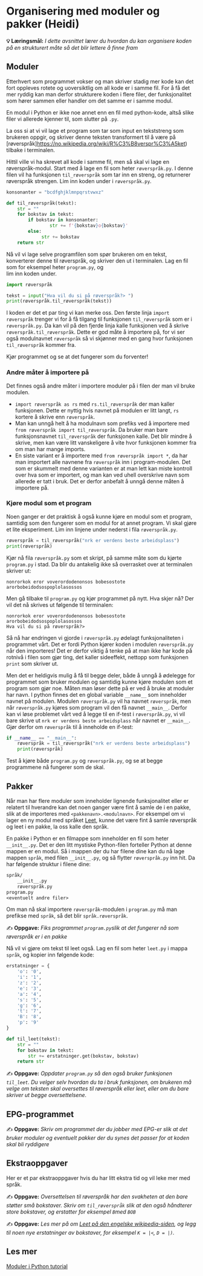Organisering med moduler og pakker (Heidi)
=========================================================================

**💡 Læringsmål:** _I dette avsnittet lærer du hvordan du kan organisere koden på en strukturert måte så det blir lettere å finne fram_

## Moduler

Etterhvert som programmet vokser og man skriver stadig mer kode kan det fort oppleves rotete og uoversiktlig om all kode er i samme fil. For å få det mer ryddig kan man derfor strukturere koden i flere filer, der funksjonalitet som hører sammen eller handler om det samme er i samme modul. 

En modul i Python er ikke noe annet enn en fil med python-kode, altså slike filer vi allerede kjenner til, som slutter på `.py`.

La oss si at vi vil lage et program som tar som input en tekststreng som brukeren oppgir, og skriver denne teksten transformert til å være på [røverspråk]https://no.wikipedia.org/wiki/R%C3%B8verspr%C3%A5ket) tilbake i terminalen.

Hittil ville vi ha skrevet all kode i samme fil, men så skal vi lage en røverspråk-modul. Start med å lage en fil som heter `røverspråk.py`. I denne filen vil ha funksjonen `til_røverspråk` som tar inn en streng, og returnerer røverspråk strengen. Lim inn koden under i `røverspråk.py`.

```python
konsonanter = "bcdfghjklmnpqrstvwxz"

def til_røverspråk(tekst):
    str = ""
    for bokstav in tekst:
        if bokstav in konsonanter:
                str += f'{bokstav}o{bokstav}'
        else:
             str += bokstav
    return str
```

Nå vil vi lage selve programfilen som spør brukeren om en tekst, konverterer denne til røverspråk, og skriver den ut i terminalen. Lag en fil som for eksempel heter `program.py`, og  
lim inn koden under.

```python
import røverspråk

tekst = input("Hva vil du si på røverspråk?> ")
print(røverspråk.til_røverspråk(tekst))
```

I koden er det et par ting vi kan merke oss. Den første linja `import røverspråk` trenger vi for å få tilgang til funksjonen `til_røverspråk` som er i `røverspråk.py`. Da kan vil på den fjerde linja kalle funksjonen ved å skrive `røverspråk.til_røverspråk`. Dette er god måte å importere på, for vi ser også modulnavnet `røverspråk` så vi skjønner med en gang hvor funksjonen `til_røverspråk` kommer fra. 

Kjør programmet og se at det fungerer som du forventer!

### Andre måter å importere på

Det finnes også andre måter i importere moduler på i filen der man vil bruke modulen.
* `import røverspråk as rs` med `rs.til_røverspråk` der man kaller funksjonen. Dette er nyttig hvis navnet på modulen er litt langt, `rs` kortere å skrive enn `røverspråk`.
* Man kan unngå helt å ha modulnavn som prefiks ved å importere med `from røverspråk import til_røverspråk`. Da bruker man bare funksjonsnavnet `til_røverspråk` der funksjonen kalle. Det blir mindre å skrive, men kan være litt vanskeligere å vite hvor funksjonen kommer fra om man har mange imports.
* En siste variant er å importere med `from røverspråk import *`, da har man importert alle navnene fra `røverspråk` inn i program-modulen. Det som er skummelt med denne varianten er at man lett kan miste kontroll over hva som er importert, og man kan ved uhell overskrive navn som allerede er tatt i bruk. Det er derfor anbefalt å unngå denne måten å importere på.

### Kjøre modul som et program

Noen ganger er det praktisk å også kunne kjøre en modul som et program, samtidig som den fungerer som en modul for at annet program. Vi skal gjøre et lite eksperiment. Lim inn linjene under nederst i fila `røverspråk.py`.

```python
røverspråk = til_røverspråk("nrk er verdens beste arbeidsplass")
print(røverspråk)
```

Kjør nå fila `røverspråk.py` som et skript, på samme måte som du kjørte `program.py` i stad. Da blir du antakelig ikke så overrasket over at terminalen skriver ut:

```
nonrorkok eror voverordodenonsos bobesostote arorbobeidodsospoplolasossos
```

Men gå tilbake til `program.py` og kjør programmet på nytt. Hva skjer nå?
Der vil det nå skrives ut følgende til terminalen:

```
nonrorkok eror voverordodenonsos bobesostote arorbobeidodsospoplolasossos
Hva vil du si på røverspråk?> 
```

Så nå har endringen vi gjorde i `røverspråk.py` ødelagt funksjonaliteten i programmet vårt. Det er fordi Python kjører koden i modulen `røverspråk.py` når den importeres! Det er derfor viktig å tenke på at man ikke har kode på rotnivå i filen som gjør ting, det kaller sideeffekt, nettopp som funksjonen `print` som skriver ut.

Men det er heldigvis mulig å få til begge deler, både å unngå å ødelegge for programmet som bruker modulen og samtidig kunne kjøre modulen som et program som gjør noe. Måten man løser dette på er ved å bruke at moduler har navn. I python finnes det en global variable `__name__` som inneholder navnet på modulen. Modulen `røverspråk.py` vil ha navnet `røverspråk`, men når `røverspråk.py` kjøres som program vil den få navnet `__main__`. Derfor kan vi løse problemet vårt ved å legge til en if-test i `røverspråk.py`, vi vil bare skrive ut `nrk er verdens beste arbeidsplass` når navnet er `__main__`. Gjør derfor om `røverspråk` til å inneholde en if-test:

```python
if __name__ == "__main__":
    røverspråk = til_røverspråk("nrk er verdens beste arbeidsplass")
    print(røverspråk)
```

Test å kjøre både `program.py` og `røverspråk.py`, og se at begge programmene nå fungerer som de skal.

## Pakker

Når man har flere moduler som inneholder lignende funksjonalitet eller er relatert til hverandre kan det noen ganger være fint å samle de i en pakke, slik at de importeres med `<pakkenavn>.<modulnavn>`. For eksempel om vi lager en ny modul med språket [Leet](https://no.wikipedia.org/wiki/Leet), kunne det være fint å samle røverspråk og leet i en pakke, la oss kalle den språk.

En pakke i Python er en filmappe som inneholder en fil som heter `__init__.py`. Det er den litt mystiske Python-filen forteller Python at denne mappen er en modul. Så i mappen der du har filene dine kan du nå lage mappen `språk`, med filen `__init__.py`, og så flytter `røverspråk.py` inn hit. Da har følgende struktur i filene dine:

```txt
språk/
    __init__.py
    røverspråk.py
program.py
<eventuelt andre filer>
```

Om man nå skal importere `røverspråk`-modulen i `program.py` må man prefikse med `språk`, så det blir `språk.røverspråk`.

✍️ **Oppgave:**
_Fiks programmet `program.py`slik at det fungerer nå som røverspråk er i en pakke_

Nå vil vi gjøre om tekst til leet også. Lag en fil som heter `leet.py` i mappa `språk`, og kopier inn følgende kode:

```python
erstatninger = {
    'o': '0',
    'i': '1',
    'z': '2',
    'e': '3',
    'a': '4',
    's': '5',
    'g': '6',
    't': '7',
    'B': '8',
    'p': '9'
}

def til_leet(tekst): 
    str = ""
    for bokstav in tekst:
        str += erstatninger.get(bokstav, bokstav)
    return str
```

✍️ **Oppgave:**
_Oppdater `program.py` så den også bruker funksjonen `til_leet`. Du velger selv hvordan du ta i bruk funksjonen, om brukeren må velge om teksten skal oversettes til røverspråk eller leet, eller om du bare skriver ut begge oversettelsene._

## EPG-programmet

✍️ **Oppgave:**
_Skriv om programmet der du jobber med EPG-er slik at det bruker moduler og eventuelt pakker der du synes det passer for at koden skal bli ryddigere_

## Ekstraoppgaver

Her er et par ekstraoppgaver hvis du har litt ekstra tid og vil leke mer med språk.

✍️ **Oppgave:**
_Oversettelsen til røverspråk har den svakheten at den bare støtter små bokstaver. Skriv om `til_røverspråk` slik at den også håndterer store bokstaver, og erstatter for eksempel `B`med `BOB`_

✍️ **Oppgave:**
_Les mer på om [Leet på den engelske wikipedia-siden](https://en.wikipedia.org/wiki/Leet), og legg til noen nye erstatninger av bokstaver, for eksempel `K = |<`, `D = |)`._

## Les mer

[Moduler i Python tutorial](https://docs.python.org/3/tutorial/modules.html)
